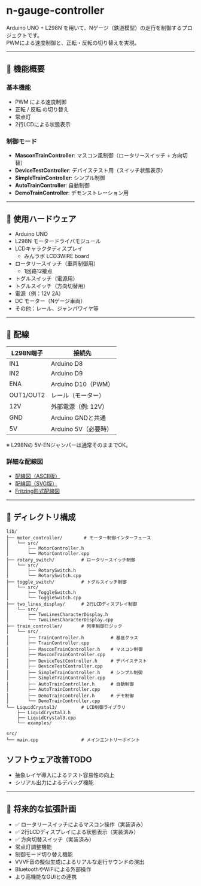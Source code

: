 # n-gauge-controller

Arduino UNO + L298N を用いて、Nゲージ（鉄道模型）の走行を制御するプロジェクトです。  
PWMによる速度制御と、正転・反転の切り替えを実現。

---

## 🚆 機能概要

### 基本機能
- PWM による速度制御
- 正転 / 反転 の切り替え
- 常点灯
- 2行LCDによる状態表示

### 制御モード
- **MasconTrainController**: マスコン風制御（ロータリースイッチ + 方向切替）
- **DeviceTestController**: デバイステスト用（スイッチ状態表示）
- **SimpleTrainController**: シンプル制御
- **AutoTrainController**: 自動制御
- **DemoTrainController**: デモンストレーション用

---

## 🔧 使用ハードウェア

- Arduino UNO
- L298N モータードライバモジュール
- LCDキャラクタディスプレイ
  - みんラボ LCD3WIRE board
- ロータリースイッチ（車両制御用）
  - 1回路12接点
- トグルスイッチ（電源用）
- トグルスイッチ（方向切替用）
- 電源（例：12V 2A）
- DC モーター（Nゲージ車両）
- その他：レール、ジャンパワイヤ等

---

## 🔌 配線

| L298N端子 | 接続先               |
|-----------|----------------------|
| IN1       | Arduino D8           |
| IN2       | Arduino D9           |
| ENA       | Arduino D10（PWM）   |
| OUT1/OUT2 | レール（モーター）   |
| 12V       | 外部電源（例: 12V）  |
| GND       | Arduino GNDと共通    |
| 5V        | Arduino 5V（必要時） |

※ L298Nの 5V-ENジャンパーは通常そのままでOK。

### 詳細な配線図

- [配線図（ASCII版）](docs/wiring_diagram.md)
- [配線図（SVG版）](docs/wiring_diagram.svg)
- [Fritzing形式配線図](docs/fritzing_wiring.txt)

---

## 🧱 ディレクトリ構成

```
lib/
├── motor_controller/        # モーター制御インターフェース
│   └── src/
│       ├── MotorController.h
│       └── MotorController.cpp
├── rotary_switch/          # ロータリースイッチ制御
│   └── src/
│       ├── RotarySwitch.h
│       └── RotarySwitch.cpp
├── toggle_switch/          # トグルスイッチ制御
│   └── src/
│       ├── ToggleSwitch.h
│       └── ToggleSwitch.cpp
├── two_lines_display/      # 2行LCDディスプレイ制御
│   └── src/
│       ├── TwoLinesCharacterDisplay.h
│       └── TwoLinesCharacterDisplay.cpp
├── train_controller/       # 列車制御ロジック
│   └── src/
│       ├── TrainController.h          # 基底クラス
│       ├── TrainController.cpp
│       ├── MasconTrainController.h    # マスコン制御
│       ├── MasconTrainController.cpp
│       ├── DeviceTestController.h     # デバイステスト
│       ├── DeviceTestController.cpp
│       ├── SimpleTrainController.h    # シンプル制御
│       ├── SimpleTrainController.cpp
│       ├── AutoTrainController.h      # 自動制御
│       ├── AutoTrainController.cpp
│       ├── DemoTrainController.h      # デモ制御
│       └── DemoTrainController.cpp
└── LiquidCrystal3/         # LCD制御ライブラリ
    ├── LiquidCrystal3.h
    ├── LiquidCrystal3.cpp
    └── examples/

src/
└── main.cpp                # メインエントリーポイント
```

## ソフトウェア改善TODO
- 抽象レイヤ導入によるテスト容易性の向上
- シリアル出力によるデバッグ機能

---


## 🚀 将来的な拡張計画
- ✅ ロータリースイッチによるマスコン操作（実装済み）
- ✅ 2行LCDディスプレイによる状態表示（実装済み）
- ✅ 方向切替スイッチ（実装済み）
- 常点灯調整機能
- 制御モード切り替え機能
- VVVF音の擬似生成によるリアルな走行サウンドの演出
- BluetoothやWiFiによる外部操作
- より高機能なGUIとの連携
